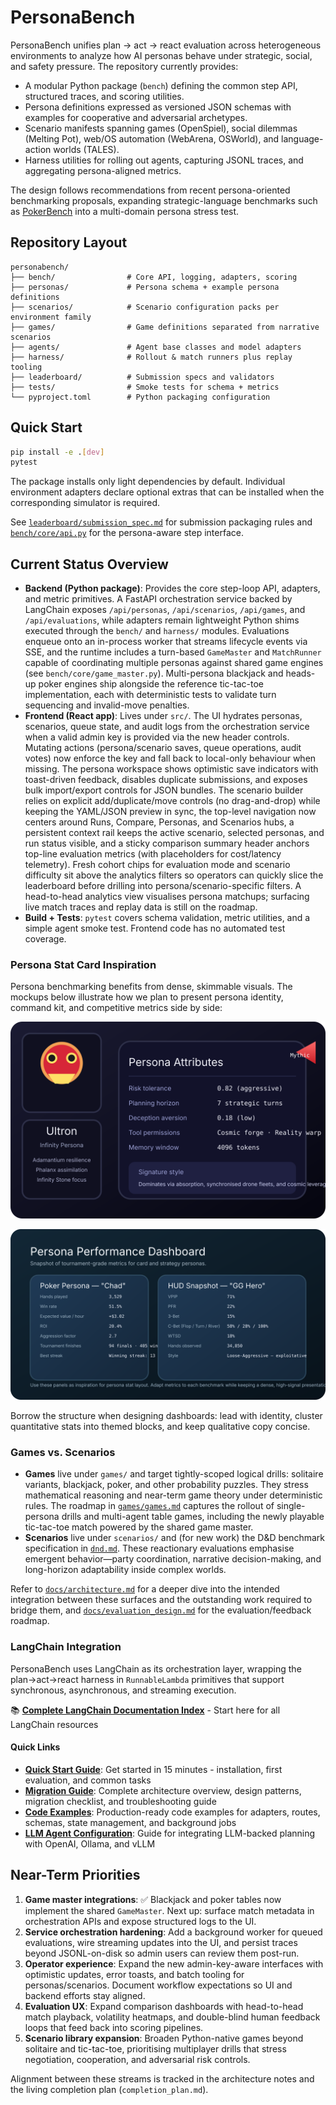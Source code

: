 # PersonaBench

PersonaBench unifies plan → act → react evaluation across heterogeneous environments to analyze how AI personas behave under strategic, social, and safety pressure. The repository currently provides:

- A modular Python package (`bench`) defining the common step API, structured traces, and scoring utilities.
- Persona definitions expressed as versioned JSON schemas with examples for cooperative and adversarial archetypes.
- Scenario manifests spanning games (OpenSpiel), social dilemmas (Melting Pot), web/OS automation (WebArena, OSWorld), and language-action worlds (TALES).
- Harness utilities for rolling out agents, capturing JSONL traces, and aggregating persona-aligned metrics.

The design follows recommendations from recent persona-oriented benchmarking proposals, expanding strategic-language benchmarks such as [PokerBench](https://arxiv.org/abs/2501.08328) into a multi-domain persona stress test.

## Repository Layout

```
personabench/
├── bench/                # Core API, logging, adapters, scoring
├── personas/             # Persona schema + example persona definitions
├── scenarios/            # Scenario configuration packs per environment family
├── games/                # Game definitions separated from narrative scenarios
├── agents/               # Agent base classes and model adapters
├── harness/              # Rollout & match runners plus replay tooling
├── leaderboard/          # Submission specs and validators
├── tests/                # Smoke tests for schema + metrics
└── pyproject.toml        # Python packaging configuration
```

## Quick Start

```bash
pip install -e .[dev]
pytest
```

The package installs only light dependencies by default. Individual environment adapters declare optional extras that can be installed when the corresponding simulator is required.

See [`leaderboard/submission_spec.md`](leaderboard/submission_spec.md) for submission packaging rules and [`bench/core/api.py`](bench/core/api.py) for the persona-aware step interface.

## Current Status Overview

- **Backend (Python package)**: Provides the core step-loop API, adapters, and metric primitives. A FastAPI orchestration service backed by LangChain exposes `/api/personas`, `/api/scenarios`, `/api/games`, and `/api/evaluations`, while adapters remain lightweight Python shims executed through the `bench/` and `harness/` modules. Evaluations enqueue onto an in-process worker that streams lifecycle events via SSE, and the runtime includes a turn-based `GameMaster` and `MatchRunner` capable of coordinating multiple personas against shared game engines (see `bench/core/game_master.py`). Multi-persona blackjack and heads-up poker engines ship alongside the reference tic-tac-toe implementation, each with deterministic tests to validate turn sequencing and invalid-move penalties.
- **Frontend (React app)**: Lives under `src/`. The UI hydrates personas, scenarios, queue state, and audit logs from the orchestration service when a valid admin key is provided via the new header controls. Mutating actions (persona/scenario saves, queue operations, audit votes) now enforce the key and fall back to local-only behaviour when missing. The persona workspace shows optimistic save indicators with toast-driven feedback, disables duplicate submissions, and exposes bulk import/export controls for JSON bundles. The scenario builder relies on explicit add/duplicate/move controls (no drag-and-drop) while keeping the YAML/JSON preview in sync, the top-level navigation now centers around Runs, Compare, Personas, and Scenarios hubs, a persistent context rail keeps the active scenario, selected personas, and run status visible, and a sticky comparison summary header anchors top-line evaluation metrics (with placeholders for cost/latency telemetry). Fresh cohort chips for evaluation mode and scenario difficulty sit above the analytics filters so operators can quickly slice the leaderboard before drilling into persona/scenario-specific filters. A head-to-head analytics view visualises persona matchups; surfacing live match traces and replay data is still on the roadmap.
- **Build + Tests**: `pytest` covers schema validation, metric utilities, and a simple agent smoke test. Frontend code has no automated test coverage.

### Persona Stat Card Inspiration

Persona benchmarking benefits from dense, skimmable visuals. The mockups below illustrate how we plan to present persona identity, command kit, and competitive metrics side by side:

![Sample persona identity card](docs/assets/persona-card-ultron.svg)

![Sample persona performance dashboard](docs/assets/persona-stats-dashboard.svg)

Borrow the structure when designing dashboards: lead with identity, cluster quantitative stats into themed blocks, and keep qualitative copy concise.

### Games vs. Scenarios

- **Games** live under `games/` and target tightly-scoped logical drills: solitaire variants, blackjack, poker, and other probability puzzles. They stress mathematical reasoning and near-term game theory under deterministic rules. The roadmap in [`games/games.md`](games/games.md) captures the rollout of single-persona drills and multi-agent table games, including the newly playable tic-tac-toe match powered by the shared game master.
- **Scenarios** live under `scenarios/` and (for new work) the D&D benchmark specification in [`dnd.md`](dnd.md). These reactionary evaluations emphasise emergent behavior—party coordination, narrative decision-making, and long-horizon adaptability inside complex worlds.

Refer to [`docs/architecture.md`](docs/architecture.md) for a deeper dive into the intended integration between these surfaces and the outstanding work required to bridge them, and [`docs/evaluation_design.md`](docs/evaluation_design.md) for the evaluation/feedback roadmap.

### LangChain Integration

PersonaBench uses LangChain as its orchestration layer, wrapping the plan→act→react harness in `RunnableLambda` primitives that support synchronous, asynchronous, and streaming execution. 

📚 **[Complete LangChain Documentation Index](docs/langchain_index.md)** - Start here for all LangChain resources

#### Quick Links

- **[Quick Start Guide](docs/langchain_quickstart.md)**: Get started in 15 minutes - installation, first evaluation, and common tasks
- **[Migration Guide](docs/langchain_migration_guide.md)**: Complete architecture overview, design patterns, migration checklist, and troubleshooting guide
- **[Code Examples](docs/langchain_examples.md)**: Production-ready code examples for adapters, routes, schemas, state management, and background jobs
- **[LLM Agent Configuration](docs/llm_agent_configuration.md)**: Guide for integrating LLM-backed planning with OpenAI, Ollama, and vLLM

## Near-Term Priorities

1. **Game master integrations**: ✅ Blackjack and poker tables now implement the shared `GameMaster`. Next up: surface match metadata in orchestration APIs and expose structured logs to the UI.
2. **Service orchestration hardening**: Add a background worker for queued evaluations, wire streaming updates into the UI, and persist traces beyond JSONL-on-disk so admin users can review them post-run.
3. **Operator experience**: Expand the new admin-key-aware interfaces with optimistic updates, error toasts, and batch tooling for personas/scenarios. Document workflow expectations so UI and backend efforts stay aligned.
4. **Evaluation UX**: Expand comparison dashboards with head-to-head match playback, volatility heatmaps, and double-blind human feedback loops that feed back into scoring pipelines.
5. **Scenario library expansion**: Broaden Python-native games beyond solitaire and tic-tac-toe, prioritising multiplayer drills that stress negotiation, cooperation, and adversarial risk controls.

Alignment between these streams is tracked in the architecture notes and the living completion plan (`completion_plan.md`).
